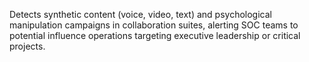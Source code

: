 Detects synthetic content (voice, video, text) and psychological manipulation campaigns in collaboration suites, alerting SOC teams to potential influence operations targeting executive leadership or critical projects.
